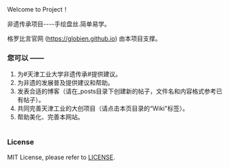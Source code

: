 Welcome to  Project！

非遗传承项目----手绘盘丝.简单易学。

格罗比言官网 (https://globien.github.io) 由本项目支撑。

### 您可以 ——

1. 为#天津工业大学非遗传承#提供建议。
2. 为非遗的发展普及提供建议和帮助。
3. 发表合适的博客（请在_posts目录下创建新的帖子，文件名和内容格式参考已有帖子）。
4. 共同完善天津工业的大创项目（请点击本页目录的“Wiki"标签）。
5. 帮助美化、完善本网站。

#
### License

MIT License, please refer to [LICENSE](https://github.com/globien/globien.github.io/blob/master/LICENSE).
